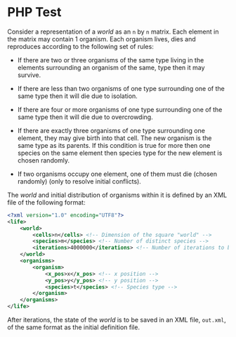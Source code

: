 # PHP Test

Consider a representation of a _world_ as an `n` by `n` matrix. Each element in the matrix may contain 1 organism.
Each organism lives, dies and reproduces according to the following set of rules:

* If there are two or three organisms of the same type living in the elements surrounding an organism of the same,
type then it may survive.

* If there are less than two organisms of one type surrounding one of the same type then it will die due to isolation.

* If there are four or more organisms of one type surrounding one of the same type then it will die due to overcrowding.

* If there are exactly three organisms of one type surrounding one element, they may give birth into that cell.
The new organism is the same type as its parents. If this condition is true for more then one
species on the same element then species type for the new element is chosen randomly.

* If two organisms occupy one element, one of them must die (chosen randomly) (only to resolve initial conflicts).

The _world_ and initial distribution of organisms within it is defined by an XML file of the following format:

```xml
<?xml version="1.0" encoding="UTF­8"?>
<life>
    <world>
        <cells>n</cells> <!-- Dimension of the square "world" -->
        <species>m</species> <!-- Number of distinct species -->
        <iterations>4000000</iterations> <!-- Number of iterations to be calculated -->
    </world>
    <organisms>
        <organism>
            <x_pos>x</x_pos> <!-- x position -->
            <y_pos>y</y_pos> <!-- y position -->
            <species>t</species> <!-- Species type -->
        </organism>
    </organisms>
</life>
```

After iterations, the state of the _world_ is to be saved in an XML file, `out.xml`,
of the same format as the initial definition file.
